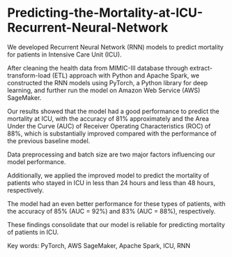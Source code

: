 # Predicting-the-Mortality-at-ICU-Recurrent-Neural-Network

We developed Recurrent Neural Network (RNN) models to predict mortality for patients in Intensive Care Unit (ICU). 

After cleaning the health data from MIMIC-III database through extract- transform-load (ETL) approach with Python and Apache Spark, we constructed the RNN models using PyTorch, a Python library for deep learning, and further run the model on Amazon Web Service (AWS) SageMaker. 

Our results showed that the model had a good performance to predict the mortality at ICU, with the accuracy of 81% approximately and the Area Under the Curve (AUC) of Receiver Operating Characteristics (ROC) of 88%, which is substantially improved compared with the performance of the previous baseline model. 

Data preprocessing and batch size are two major factors influencing our model performance. 

Additionally, we applied the improved model to predict the mortality of patients who stayed in ICU in less than 24 hours and less than 48 hours, respectively. 

The model had an even better performance for these types of patients, with the accuracy of 85% (AUC = 92%) and 83% (AUC = 88%), respectively. 

These findings consolidate that our model is reliable for predicting mortality of patients in ICU.

Key words: PyTorch, AWS SageMaker, Apache Spark, ICU, RNN
